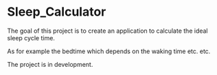 # Sleep_Calculator

The goal of this project is to create an application to calculate the ideal sleep cycle time.

As for example the bedtime which depends on the waking time etc. etc.


The project is in development.
